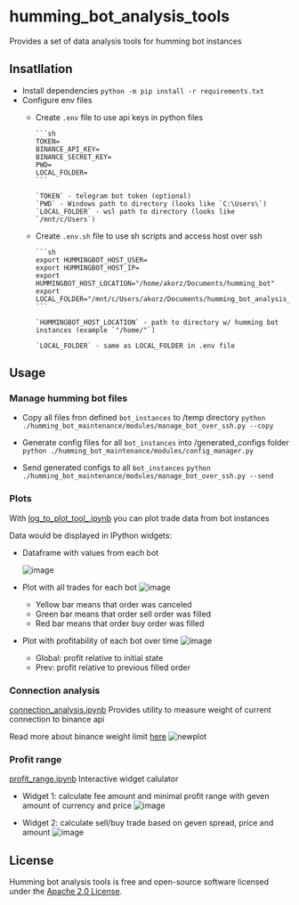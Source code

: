 # humming_bot_analysis_tools

Provides a set of data analysis tools for humming bot instances

## Insatllation

- Install dependencies
    `python -m pip install -r requirements.txt`
- Configure env files
  - Create `.env` file to use api keys in python files

        ```sh
        TOKEN=
        BINANCE_API_KEY=
        BINANCE_SECRET_KEY=
        PWD=
        LOCAL_FOLDER=
        ```

        `TOKEN` - telegram bot token (optional)
        `PWD` - Windows path to directory (looks like `C:\Users\`)
        `LOCAL_FOLDER` - wsl path to directory (looks like `/mnt/c/Users`)
  - Create `.env.sh` file to use sh scripts and access host over ssh

        ```sh
        export HUMMINGBOT_HOST_USER=
        export HUMMINGBOT_HOST_IP=
        export HUMMINGBOT_HOST_LOCATION="/home/akorz/Documents/humming_bot"
        export LOCAL_FOLDER="/mnt/c/Users/akorz/Documents/humming_bot_analysis_tools"
        ```

        `HUMMINGBOT_HOST_LOCATION` - path to directory w/ humming bot instances (example `"/home/"`)

        `LOCAL_FOLDER` - same as LOCAL_FOLDER in .env file

## Usage

### Manage humming bot files

- Copy all files fron defined `bot_instances` to /temp directory
    `python ./humming_bot_maintenance/modules/manage_bot_over_ssh.py --copy`

- Generate config files for all `bot_instances` into /generated_configs folder
    `python ./humming_bot_maintenance/modules/config_manager.py`

- Send generated configs to all `bot_instances`
    `python ./humming_bot_maintenance/modules/manage_bot_over_ssh.py --send`

### Plots

With  [log_to_plot_tool_.ipynb](https://github.com/akorzunin/humming_bot_analysis_tools/blob/main/humming_bot_maintenance/log_to_plot_tool.ipynb) you can plot trade data from bot instances

Data would be displayed in IPython widgets:

- Dataframe with values from each bot

    ![image](https://user-images.githubusercontent.com/54314123/181363421-713e7756-0ffc-482a-b325-9409894a8a95.png)

- Plot with all trades for each bot
    ![image](https://user-images.githubusercontent.com/54314123/181363758-fbdd2781-4e71-401b-8025-0c9e5859dfa1.png)

  - Yellow bar means that order was canceled
  - Green bar means that order sell order was filled
  - Red bar means that order buy order was filled

- Plot with profitability of each bot over time
    ![image](https://user-images.githubusercontent.com/54314123/181363966-e5b86b37-841a-4a42-9a32-ed672443215a.png)

  - Global: profit relative to initial state
  - Prev: profit relative to previous filled order

### Connection analysis

[connection_analysis.ipynb](https://github.com/akorzunin/humming_bot_analysis_tools/blob/main/utils/connection_analysis.ipynb)
Provides utility to measure weight of current connection to binance api

Read more about binance weight limit [here](https://dev.binance.vision/t/request-limit-on-the-api-endpoints/9275)
![newplot](https://user-images.githubusercontent.com/54314123/181340072-7151db46-7a20-4f1b-95d1-3552bb6fd6c0.png)

### Profit range

[profit_range.ipynb](https://github.com/akorzunin/humming_bot_analysis_tools/blob/main/utils/profit_range.ipynb)
Interactive widget calulator

- Widget 1: calculate fee amount and minimal profit range with geven amount of currency and price
![image](https://user-images.githubusercontent.com/54314123/181341645-503e8071-5307-4f8b-8212-65aa69616519.png)

- Widget 2: calculate sell/buy trade based on geven spread, price and amount
![image](https://user-images.githubusercontent.com/54314123/181341858-fb80e7e6-a3f6-47ea-9be5-7a6dac2693cf.png)

## License

Humming bot analysis tools is free and open-source software licensed under the [Apache 2.0 License](https://github.com/akorzunin/humming_bot_analysis_tools/blob/main/LICENSE).
